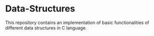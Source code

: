 # Data-Structures
This repository contains an implementation of basic functionalities of different data structures in C language.
